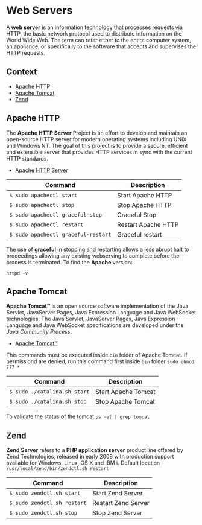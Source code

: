 # Web Servers

A **web server** is an information technology that processes requests via HTTP, the basic network protocol used to distribute information on the World Wide Web. The term can refer either to the entire computer system, an appliance, or specifically to the software that accepts and supervises the HTTP requests.

## Context

- [Apache HTTP](https://github.com/valerysamovich/engineering/blob/master/docs/how/servers.md#apache-http)
- [Apache Tomcat](https://github.com/valerysamovich/engineering/blob/master/docs/how/servers.md#apache-tomcat)
- [Zend](https://github.com/valerysamovich/engineering/blob/master/docs/how/servers.md#zend) 

## Apache HTTP

The **Apache HTTP Server** Project is an effort to develop and maintain an open-source HTTP server for modern operating systems including UNIX and Windows NT. The goal of this project is to provide a secure, efficient and extensible server that provides HTTP services in sync with the current HTTP standards.

- [ Apache HTTP Server](http://httpd.apache.org/)

Command                             | Description         
------------------------------------|---------------------
`$ sudo apachectl start`            | Start Apache HTTP   
`$ sudo apachectl stop `            | Stop Apache HTTP
`$ sudo apachectl graceful-stop`    | Graceful Stop
`$ sudo apachectl restart `         | Restart Apache HTTP
`$ sudo apachectl graceful-restart` | Graceful restart

The use of **graceful** in stopping and restarting allows a less abrupt halt to proceedings allowing any existing webserving to complete before the process is terminated. To find the **Apache** version:

    httpd -v

## Apache Tomcat

**Apache Tomcat™** is an open source software implementation of the Java Servlet, JavaServer Pages, Java Expression Language and Java WebSocket technologies. The Java Servlet, JavaServer Pages, Java Expression Language and Java WebSocket specifications are developed under the *Java Community Process*.

- [Apache Tomcat™](http://tomcat.apache.org/)

This commands must be executed inside `bin` folder of Apache Tomcat. If permissiond are denied, run this command first inside `bin` folder `sudo chmod 777 *`

Command                      | Description         
-----------------------------|---------------------
`$ sudo ./catalina.sh start` | Start Apache Tomcat 
`$ sudo ./catalina.sh stop`  | Stop Apache Tomcat

To validate the status of the tomcat `ps -ef | grep tomcat`

## Zend

**Zend Server** refers to a **PHP application server** product line offered by Zend Technologies, released in early 2009 with production support available for Windows, Linux, OS X and IBM i. Default location - `/usr/local/zend/bin/zendctl.sh restart`

Command                     | Description         
----------------------------|---------------------
`$ sudo zendctl.sh start`   | Start Zend Server   
`$ sudo zendctl.sh restart` | Restart Zend Server 
`$ sudo zendctl.sh stop`    | Stop Zend Server    

